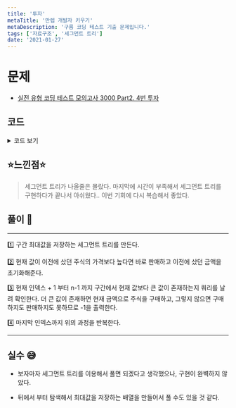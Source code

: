 ```yaml
---
title: '투자'
metaTitle: '만렙 개발자 키우기'
metaDescription: '구름 코딩 테스트 기출 문제입니다.'
tags: ['자료구조', '세그먼트 트리']
date: '2021-01-27'
---
```


# 문제

- [실전 유형 코딩 테스트 모의고사 3000 Part2. 4번 투자](https://knu.goorm.io/learn/lecture/25446/%EC%8B%A4%EC%A0%84-%EC%9C%A0%ED%98%95-%EC%BD%94%EB%94%A9-%ED%85%8C%EC%8A%A4%ED%8A%B8-%EB%AA%A8%EC%9D%98%EA%B3%A0%EC%82%AC-3000/lesson/1276060/%EB%82%9C%EC%9D%B4%EB%8F%84-4-%EC%88%98%EB%A0%A5-%EB%B0%9C%EC%A0%84%EC%86%8C)

## 코드

<details><summary> 코드 보기 </summary>

```java
import java.io.*;
import java.util.StringTokenizer;

class Main {
    static int n, m, arr[], seg[];

    public static void main(String[] args) throws Exception {
        BufferedReader br = new BufferedReader(new InputStreamReader(System.in));
        StringTokenizer st = new StringTokenizer(br.readLine());
        n = Integer.parseInt(st.nextToken());
        m = Integer.parseInt(st.nextToken());
        arr = new int[n];
        seg = new int[4 * n + 1];

        st = new StringTokenizer(br.readLine());
        for (int i = 0; i < n; i++)
            arr[i] = Integer.parseInt(st.nextToken());

        makeSeg(0, n-1, 1);

        int bought = 987654321;
        boolean have = false;
        for (int i = 0; i < n; i++) {
            if(bought < arr[i]){
                bought = 987654321;
                System.out.println(1);
            }else{
                int higher = existHigher((i == n - 1 ? n - 1 : i + 1), n - 1, 0, n - 1,1); // segment로 푼다.
                if(higher > arr[i]){
                    System.out.println(0);
                    bought = arr[i];
                }
                else System.out.println(-1);
            }
        }
    }

    private static int makeSeg(int start, int end, int node) {
        if (start == end) return seg[node] = arr[start];
        int mid = (start + end) / 2;
        return seg[node] = Math.max(makeSeg(start, mid, node * 2), makeSeg(mid + 1, end, node * 2 + 1));
    }

    static int existHigher(int left, int right, int start, int end, int node){
        if(start > right || end < left) return -1;
        if(left <= start && end <= right) return seg[node];
        int mid = (start + end) / 2;
        return Math.max(existHigher(left, right, start, mid, node * 2), existHigher(left, right, mid + 1, end, node * 2 + 1));
    }
}
```

</details>

## ⭐️느낀점⭐️

> 세그먼트 트리가 나올줄은 몰랐다. 마지막에 시간이 부족해서 세그먼트 트리를 구현하다가 끝나서 아쉬웠다.. 이번 기회에 다시 복습해서 좋았다.

## 풀이 📣

<hr/>
1️⃣ 구간 최대값을 저장하는 세그먼트 트리를 만든다.

2️⃣ 현재 값이 이전에 샀던 주식의 가격보다 높다면 바로 판매하고 이전에 샀던 금액을 초기화해준다.

3️⃣ 현재 인덱스 + 1 부터 n-1 까지 구간에서 현재 값보다 큰 값이 존재하는지 쿼리를 날려 확인한다. 더 큰 값이 존재하면 현재 금액으로 주식을 구매하고, 그렇지 않으면 구매하지도 판매하지도 못하므로 -1을 출력한다.

4️⃣ 마지막 인덱스까지 위의 과정을 반복한다.

<hr/>

## 실수 😅

- 보자마자 세그먼트 트리를 이용해서 풀면 되겠다고 생각했으나, 구현이 완벽하지 않았다.

* 뒤에서 부터 탐색해서 최대값을 저장하는 배열을 만들어서 풀 수도 있을 것 같다.

